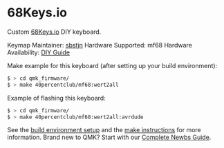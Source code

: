 # 68Keys.io

Custom [68Keys.io](https://68keys.io) DIY keyboard.

Keymap Maintainer: [sbstjn](https://sbstjn.com)
Hardware Supported: mf68
Hardware Availability: [DIY Guide](https://68keys.io)

Make example for this keyboard (after setting up your build environment):

```bash
$ > cd qmk_firmware/
$ > make 40percentclub/mf68:wert2all
```

Example of flashing this keyboard:

```bash
$ > cd qmk_firmware/
$ > make 40percentclub/mf68:wert2all:avrdude
```

See the [build environment setup](https://docs.qmk.fm/#/getting_started_build_tools) and the [make instructions](https://docs.qmk.fm/#/getting_started_make_guide) for more information. Brand new to QMK? Start with our [Complete Newbs Guide](https://docs.qmk.fm/#/newbs).
